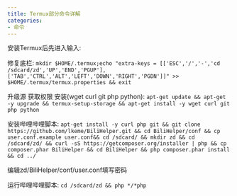 ```yaml
---
title: Termux部分命令详解
categories:
- 命令
---
```


安装Termux后先进入输入:

修复底栏:
````mkdir $HOME/.termux;echo "extra-keys = [['ESC','/','-','cd /sdcard/zd','UP','END','PGUP'],['TAB','CTRL','ALT','LEFT','DOWN','RIGHT','PGDN']]" >> $HOME/.termux/termux.properties && exit````

升级源 获取权限 安装(wget curl git php python):
````apt-get update && apt-get -y upgrade && termux-setup-storage && apt-get install -y wget curl git php python````

安装哔哩哔哩脚本:
````apt-get install -y curl php git && git clone https://github.com/lkeme/BiliHelper.git && cd BiliHelper/conf && cp user.conf.example user.conf&& cd /sdcard/ && mkdir zd && cd /sdcard/zd/ && curl -sS https://getcomposer.org/installer | php && cp composer.phar BiliHelper && cd BiliHelper && php composer.phar install && cd ../````

编辑zd/BiliHelper/conf/user.conf填写密码

运行哔哩哔哩脚本:
````cd /sdcard/zd && php */*php````